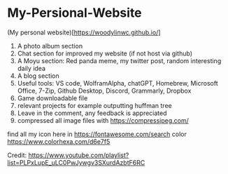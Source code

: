 # My-Persional-Website

(My personal website)[https://woodylinwc.github.io/]

1. A photo album section
2. Chat section for improved my website (if not host via github)
3. A Moyu section: Red panda meme, my twitter post, random interesting daily idea
4. A blog section
5. Useful tools: VS code, WolframAlpha, chatGPT, Homebrew, Microsoft Office, 7-Zip, Github Desktop, Discord, Grammarly, Dropbox
6. Game downloadable file
7. relevant projects for example outputting huffman tree
8. Leave in the comment, any feedback is appreciated
9. compressed all image files with https://compressjpeg.com/

find all my icon here in https://fontawesome.com/search
color https://www.colorhexa.com/d6e7f5

Credit: https://www.youtube.com/playlist?list=PLPxLupE_uLC0PwJywgv3SXurdAzbtF6RC